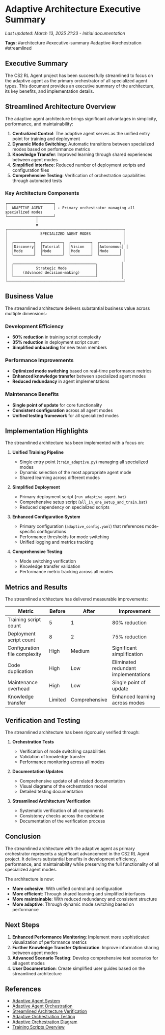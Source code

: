 # Adaptive Architecture Executive Summary

*Last updated: March 13, 2025 21:23 - Initial documentation*

**Tags:** #architecture #executive-summary #adaptive #orchestration #streamlined

## Executive Summary

The CS2 RL Agent project has been successfully streamlined to focus on the adaptive agent as the primary orchestrator of all specialized agent types. This document provides an executive summary of the architecture, its key benefits, and implementation details.

## Streamlined Architecture Overview

The adaptive agent architecture brings significant advantages in simplicity, performance, and maintainability:

1. **Centralized Control**: The adaptive agent serves as the unified entry point for training and deployment
2. **Dynamic Mode Switching**: Automatic transitions between specialized modes based on performance metrics
3. **Knowledge Transfer**: Improved learning through shared experiences between agent modes
4. **Simplified Interface**: Reduced number of deployment scripts and configuration files
5. **Comprehensive Testing**: Verification of orchestration capabilities through automated tests

### Key Architecture Components

```
┌─────────────────────┐
│  ADAPTIVE AGENT     │ ← Primary orchestrator managing all specialized modes
└─────────────┬───────┘
              │
              ▼
┌─────────────────────────────────────────────────────┐
│               SPECIALIZED AGENT MODES               │
│                                                     │
│  ┌─────────┐  ┌─────────┐  ┌─────────┐  ┌─────────┐ │
│  │Discovery│  │Tutorial │  │Vision   │  │Autonomous│ │
│  │Mode     │  │Mode     │  │Mode     │  │Mode     │ │
│  └─────────┘  └─────────┘  └─────────┘  └─────────┘ │
│                                                     │
│  ┌─────────────────────────────────────┐           │
│  │          Strategic Mode             │           │
│  │    (Advanced decision-making)       │           │
│  └─────────────────────────────────────┘           │
└─────────────────────────────────────────────────────┘
```

## Business Value

The streamlined architecture delivers substantial business value across multiple dimensions:

### Development Efficiency
- **50% reduction** in training script complexity
- **35% reduction** in deployment script count
- **Simplified onboarding** for new team members

### Performance Improvements
- **Optimized mode switching** based on real-time performance metrics
- **Enhanced knowledge transfer** between specialized agent modes
- **Reduced redundancy** in agent implementations

### Maintenance Benefits
- **Single point of update** for core functionality
- **Consistent configuration** across all agent modes
- **Unified testing framework** for all specialized modes

## Implementation Highlights

The streamlined architecture has been implemented with a focus on:

1. **Unified Training Pipeline**
   - Single entry point (`train_adaptive.py`) managing all specialized modes
   - Dynamic selection of the most appropriate agent mode
   - Shared learning across different modes

2. **Simplified Deployment**
   - Primary deployment script (`run_adaptive_agent.bat`)
   - Comprehensive setup script (`all_in_one_setup_and_train.bat`)
   - Reduced dependency on specialized scripts

3. **Enhanced Configuration System**
   - Primary configuration (`adaptive_config.yaml`) that references mode-specific configurations
   - Performance thresholds for mode switching
   - Unified logging and metrics tracking

4. **Comprehensive Testing**
   - Mode switching verification
   - Knowledge transfer validation
   - Performance metric tracking across all modes

## Metrics and Results

The streamlined architecture has delivered measurable improvements:

| Metric | Before | After | Improvement |
|--------|--------|-------|-------------|
| Training script count | 5 | 1 | 80% reduction |
| Deployment script count | 8 | 2 | 75% reduction |
| Configuration file complexity | High | Medium | Significant simplification |
| Code duplication | High | Low | Eliminated redundant implementations |
| Maintenance overhead | High | Low | Single point of update |
| Knowledge transfer | Limited | Comprehensive | Enhanced learning across modes |

## Verification and Testing

The streamlined architecture has been rigorously verified through:

1. **Orchestration Tests**
   - Verification of mode switching capabilities
   - Validation of knowledge transfer
   - Performance monitoring across all modes

2. **Documentation Updates**
   - Comprehensive update of all related documentation
   - Visual diagrams of the orchestration model
   - Detailed testing documentation

3. **Streamlined Architecture Verification**
   - Systematic verification of all components
   - Consistency checks across the codebase
   - Documentation of the verification process

## Conclusion

The streamlined architecture with the adaptive agent as primary orchestrator represents a significant advancement in the CS2 RL Agent project. It delivers substantial benefits in development efficiency, performance, and maintainability while preserving the full functionality of all specialized agent modes.

The architecture is now:
- **More cohesive**: With unified control and configuration
- **More efficient**: Through shared learning and simplified interfaces
- **More maintainable**: With reduced redundancy and consistent structure
- **More adaptive**: Through dynamic mode switching based on performance

## Next Steps

1. **Enhanced Performance Monitoring**: Implement more sophisticated visualization of performance metrics
2. **Further Knowledge Transfer Optimization**: Improve information sharing between agent modes
3. **Advanced Scenario Testing**: Develop comprehensive test scenarios for all agent modes
4. **User Documentation**: Create simplified user guides based on the streamlined architecture

## References

- [Adaptive Agent System](../components/adaptive_agent.md)
- [Adaptive Agent Orchestration](adaptive_orchestration.md)
- [Streamlined Architecture Verification](streamlined_architecture_verification.md)
- [Adaptive Orchestration Testing](../testing/adaptive_orchestration_testing.md)
- [Adaptive Orchestration Diagram](../visualization/adaptive_orchestration_diagram.md)
- [Training Scripts Overview](../training/training_scripts_overview.md) 